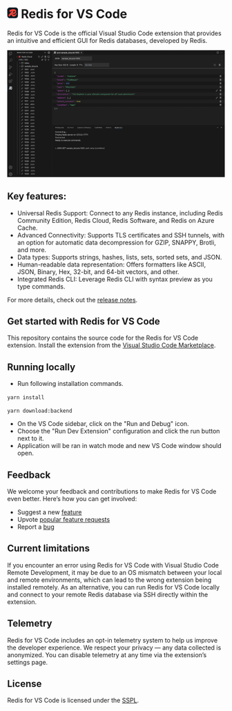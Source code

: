 # <img src="https://github.com/RedisInsight/Redis-for-VS-Code/blob/main/src/resources/256x256.png?raw=true" alt="logo" width="25"/>  Redis for VS Code

Redis for VS Code is the official Visual Studio Code extension that provides an intuitive and efficient GUI for Redis databases, developed by Redis.

![Redis for VS Code](https://github.com/RedisInsight/Redis-for-VS-Code/blob/main/.github/Redis_for_VS_Code_main_screen.png?raw=true)

## Key features:
* Universal Redis Support: Connect to any Redis instance, including Redis Community Edition, Redis Cloud, Redis Software, and Redis on Azure Cache.
* Advanced Connectivity: Supports TLS certificates and SSH tunnels, with an option for automatic data decompression for GZIP, SNAPPY, Brotli, and more.
* Data types: Supports strings, hashes, lists, sets, sorted sets, and JSON.
* Human-readable data representation: Offers formatters like ASCII, JSON, Binary, Hex, 32-bit, and 64-bit vectors, and other.
* Integrated Redis CLI: Leverage Redis CLI with syntax preview as you type commands.

For more details, check out the [release notes](https://github.com/RedisInsight/Redis-for-VS-Code/releases). 

## Get started with Redis for VS Code

This repository contains the source code for the Redis for VS Code extension. Install the extension from the [Visual Studio Code Marketplace](https://marketplace.visualstudio.com/items?itemName=redis.redis-for-vscode).

## Running locally 

* Run following installation commands.

```yarn install```

```yarn download:backend```

* On the VS Code sidebar, click on the "Run and Debug" icon.
* Choose the "Run Dev Extension" configuration and click the run button next to it.
* Application will be ran in watch mode and new VS Code window should open.

## Feedback

We welcome your feedback and contributions to make Redis for VS Code even better. Here’s how you can get involved:

* Suggest a new [feature](https://github.com/RedisInsight/Redis-for-VS-Code/issues/new?assignees=&labels=&projects=&template=feature_request.md&title=)
* Upvote [popular feature requests](https://github.com/RedisInsight/Redis-for-VS-Code/issues?q=is%3Aissue+is%3Aopen+sort%3Acomments-desc)
* Report a [bug](https://github.com/RedisInsight/Redis-for-VS-Code/issues/new?assignees=&labels=&projects=&template=bug_report.md&title=%5BBUG%5D)

## Current limitations

If you encounter an error using Redis for VS Code with Visual Studio Code Remote Development, it may be due to an OS mismatch between your local and remote environments, which can lead to the wrong extension being installed remotely.
As an alternative, you can run Redis for VS Code locally and connect to your remote Redis database via SSH directly within the extension.

## Telemetry

Redis for VS Code includes an opt-in telemetry system to help us improve the developer experience. We respect your privacy — any data collected is anonymized. You can disable telemetry at any time via the extension’s settings page.

## License 
Redis for VS Code is licensed under the [SSPL](/LICENSE).
